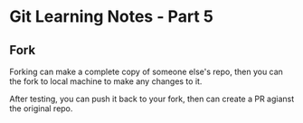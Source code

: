 # Git Learning Notes - Part 5

## Fork

Forking can make a complete copy of someone else's repo, then you can the fork to local machine to make any changes to it. 

After testing, you can push it back to your fork,  then can create a PR agianst the original repo. 

